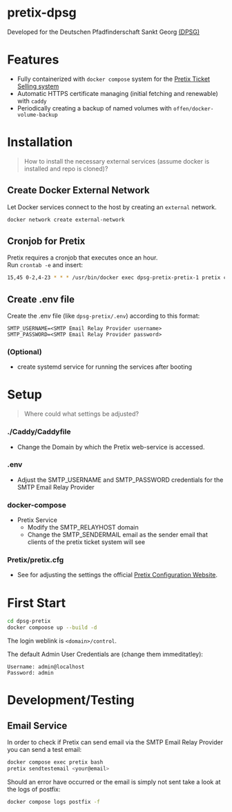 # pretix-dpsg
Developed for the Deutschen Pfadfinderschaft Sankt Georg [(DPSG)](https://www.dpsg-paderborn.de/)

# Features
- Fully containerized with `docker compose` system for the <u>Pretix Ticket Selling system</u>
- Automatic HTTPS certificate managing (initial fetching and renewable) with `caddy`
- Periodically creating a backup of named volumes with `offen/docker-volume-backup`

# Installation
> How to install the necessary external services (assume docker is installed and repo is cloned)?
## Create Docker External Network

Let Docker services connect to the host by creating an `external` network. 
```bash
docker network create external-network
```

## Cronjob for Pretix

Pretix requires a cronjob that executes once an hour.<br>
Run `crontab -e` and insert:

```bash
15,45 0-2,4-23 * * * /usr/bin/docker exec dpsg-pretix-pretix-1 pretix cron
```

## Create .env file

Create the .env file (like `dpsg-pretix/.env`) according to this format:
```Properties
SMTP_USERNAME=<SMTP Email Relay Provider username>
SMTP_PASSWORD=<SMTP Email Relay Provider password>
```

### (Optional) 
- create systemd service for running the services  after booting

# Setup
>Where could what settings be adjusted? 

### ./Caddy/Caddyfile
- Change the Domain by which the Pretix web-service is accessed.

### .env

- Adjust the SMTP_USERNAME and SMTP_PASSWORD credentials for the SMTP Email Relay Provider

### docker-compose

- Pretix Service
    - Modify the SMTP_RELAYHOST domain 
    - Change the SMTP_SENDERMAIL email as the sender email that clients of the pretix ticket system will see 

### Pretix/pretix.cfg

- See for adjusting the settings the official [Pretix Configuration Website](https://docs.pretix.eu/en/latest/admin/config.html).


# First Start

```bash
cd dpsg-pretix
docker compoose up --build -d
```

The login weblink is `<domain>/control`.

The default Admin User Credentials are (change them immeditatley):
```
Username: admin@localhost
Password: admin
```

# Development/Testing

## Email Service

In order to check if Pretix can send email via the SMTP Email Relay Provider you can send a test email:

```bash
docker compose exec pretix bash
pretix sendtestemail <your@email>
```

Should an error have occurred or the email is simply not sent take a look at the logs of postfix:
```bash
docker compose logs postfix -f
```
